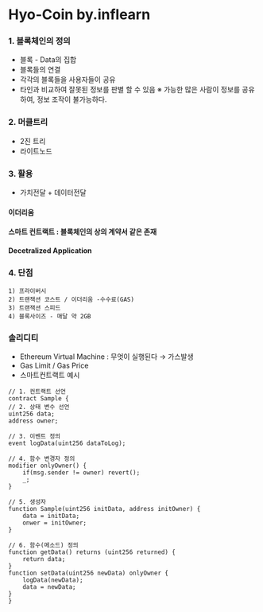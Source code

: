 Hyo-Coin   by.inflearn
========

### 1. 블록체인의 정의
 - 블록 - Data의 집합
 - 블록들의 연결 
 - 각각의 블록들을 사용자들이 공유
 - 타인과 비교하여 잘못된 정보를 판별 할 수 있음
  ※ 가능한 많은 사람이 정보를 공유하여, 정보 조작이 불가능하다.
  
### 2. 머클트리
   - 2진 트리 
   - 라이트노드
   
### 3. 활용
   - 가치전달 + 데이터전달
   
#### 이더리움
#### 스마트 컨트랙트 : 블록체인의 상의 계약서 같은 존재
#### Decetralized Application

### 4. 단점
    1) 프라이버시
    2) 트랜잭션 코스트 / 이더리움 -수수료(GAS)
    3) 트랜잭션 스피드 
    4) 블록사이즈 - 매달 약 2GB
   
### 솔리디티
   - Ethereum Virtual Machine : 무엇이 실행된다 → 가스발생
   - Gas Limit / Gas Price
   - 스마트컨트랙트 예시
   
    // 1. 컨트랙트 선언
    contract Sample {
    // 2. 상태 변수 선언
    uint256 data;
    address owner;
    
    // 3. 이벤트 정의
    event logData(uint256 dataToLog);
    
    // 4. 함수 변경자 정의
    modifier onlyOwner() {
        if(msg.sender != owner) revert();
        _;
    }
    
    // 5. 생성자
    function Sample(uint256 initData, address initOwner) {
        data = initData;
        onwer = initOwner;
    }
    
    // 6. 함수(메소드) 정의
    function getData() returns (uint256 returned) {
        return data;
    }
    function setData(uint256 newData) onlyOwner {
        logData(newData);
        data = newData;
    }
    }   
   

   

  
